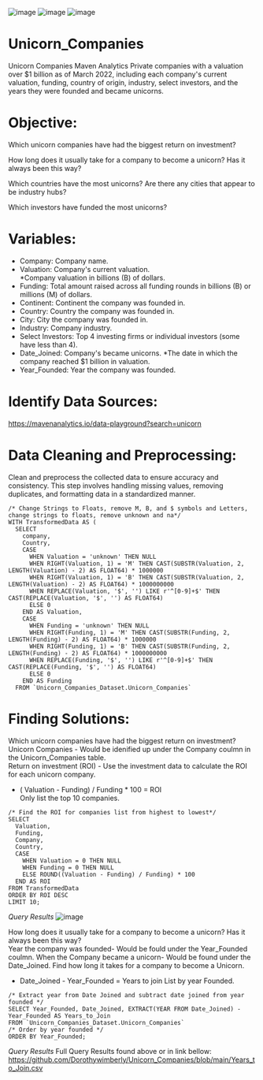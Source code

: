 ![image](https://github.com/Dorothywimberly/Unicorn_Companies/assets/131917095/429e1c63-1228-4f7e-8ad8-5b9c035e60fa) ![image](https://github.com/Dorothywimberly/Unicorn_Companies/assets/131917095/742f12b4-4ad5-456c-9136-92f64933ba7d)
![image](https://github.com/Dorothywimberly/Unicorn_Companies/assets/131917095/429e1c63-1228-4f7e-8ad8-5b9c035e60fa)

# Unicorn_Companies


Unicorn Companies Maven Analytics
Private companies with a valuation over $1 billion as of March 2022, including each company's current valuation, funding, country of origin, industry, select investors, and the years they were founded and became unicorns.

# Objective:

Which unicorn companies have had the biggest return on investment?

How long does it usually take for a company to become a unicorn? Has it always been this way?

Which countries have the most unicorns? Are there any cities that appear to be industry hubs?

Which investors have funded the most unicorns?

# Variables:

- Company: Company name.
- Valuation: Company's current valuation.                    	
 *Company valuation in billions (B) of dollars.
- Funding: Total amount raised across all funding rounds in billions (B) or millions (M) of dollars.
- Continent: Continent the company was founded in.
- Country: Country the company was founded in.
- City: City the company was founded in.
- Industry: Company industry.
- Select Investors: Top 4 investing firms or individual investors (some have less than 4).
- Date_Joined: Company's became unicorns.
  *The date in which the company reached $1 billion in valuation.
- Year_Founded: Year the company was founded.

# Identify Data Sources:

https://mavenanalytics.io/data-playground?search=unicorn

# Data Cleaning and Preprocessing:
Clean and preprocess the collected data to ensure accuracy and consistency. This step involves handling missing values, removing duplicates, and formatting data in a standardized manner.

```
/* Change Strings to Floats, remove M, B, and $ symbols and Letters, change strings to floats, remove unknown and na*/
WITH TransformedData AS (
  SELECT
    company,
    Country,
    CASE
      WHEN Valuation = 'unknown' THEN NULL
      WHEN RIGHT(Valuation, 1) = 'M' THEN CAST(SUBSTR(Valuation, 2, LENGTH(Valuation) - 2) AS FLOAT64) * 1000000
      WHEN RIGHT(Valuation, 1) = 'B' THEN CAST(SUBSTR(Valuation, 2, LENGTH(Valuation) - 2) AS FLOAT64) * 1000000000
      WHEN REPLACE(Valuation, '$', '') LIKE r'^[0-9]+$' THEN CAST(REPLACE(Valuation, '$', '') AS FLOAT64)
      ELSE 0
    END AS Valuation,
    CASE
      WHEN Funding = 'unknown' THEN NULL
      WHEN RIGHT(Funding, 1) = 'M' THEN CAST(SUBSTR(Funding, 2, LENGTH(Funding) - 2) AS FLOAT64) * 1000000
      WHEN RIGHT(Funding, 1) = 'B' THEN CAST(SUBSTR(Funding, 2, LENGTH(Funding) - 2) AS FLOAT64) * 1000000000
      WHEN REPLACE(Funding, '$', '') LIKE r'^[0-9]+$' THEN CAST(REPLACE(Funding, '$', '') AS FLOAT64)
      ELSE 0
    END AS Funding
  FROM `Unicorn_Companies_Dataset.Unicorn_Companies`
```

# Finding Solutions:

Which unicorn companies have had the biggest return on investment?                                                                 
Unicorn Companies -  Would be idenified up under the Company coulmn in the Unicorn_Companies table.            
Return on investment (ROI) - Use the investment data to calculate the ROI for each unicorn company.
* ( Valuation - Funding) / Funding  * 100 = ROI                       
Only list the top 10 companies. 
```
/* Find the ROI for companies list from highest to lowest*/
SELECT
  Valuation,
  Funding,
  Company,
  Country,
  CASE
    WHEN Valuation = 0 THEN NULL
    WHEN Funding = 0 THEN NULL
    ELSE ROUND((Valuation - Funding) / Funding) * 100
  END AS ROI
FROM TransformedData
ORDER BY ROI DESC
LIMIT 10;
```
*Query Results*
![image](https://github.com/Dorothywimberly/Unicorn_Companies/assets/131917095/db6e0972-e4cd-419d-9f9d-ea730451cf7b)



How long does it usually take for a company to become a unicorn? Has it always been this way?                 
Year the company was founded- Would be fould under the Year_Founded coulmn. 
When the Company became a unicorn- Would be found under the Date_Joined.
Find how long it takes for a company to become a Unicorn.
* Date_Joined - Year_Founded = Years to join
List by year Founded.
```
/* Extract year from Date Joined and subtract date joined from year founded */
SELECT Year_Founded, Date_Joined, EXTRACT(YEAR FROM Date_Joined) - Year_Founded AS Years_to_Join
FROM `Unicorn_Companies_Dataset.Unicorn_Companies`
/* Order by year founded */
ORDER BY Year_Founded;
```
*Query Results*
Full Query Results found above or in link bellow:                                        
https://github.com/Dorothywimberly/Unicorn_Companies/blob/main/Years_to_Join.csv


